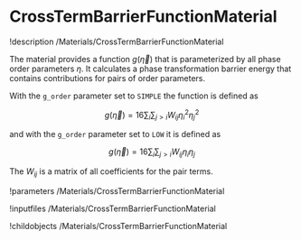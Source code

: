 
# CrossTermBarrierFunctionMaterial
!description /Materials/CrossTermBarrierFunctionMaterial

The material provides a function $g(\vec\eta)$ that is parameterized by all
phase order parameters $\eta$. It calculates a phase transformation barrier energy
that contains contributions for pairs of order parameters.

With the `g_order` parameter set to `SIMPLE` the function is defined as

$$
g(\vec\eta) = 16\sum_i\sum_{j>i} W_{ij} \eta_i^2\eta_j^2
$$

and with the  `g_order` parameter set to `LOW` it is defined as

$$
g(\vec\eta) = 16\sum_i\sum_{j>i} W_{ij} \eta_i\eta_j
$$

The $W_{ij}$ is a matrix of all coefficients for the pair terms.

!parameters /Materials/CrossTermBarrierFunctionMaterial

!inputfiles /Materials/CrossTermBarrierFunctionMaterial

!childobjects /Materials/CrossTermBarrierFunctionMaterial
